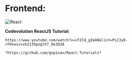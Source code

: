 

# Frontend:
![React](https://www.iconninja.com/files/332/243/605/react-js-react-logo-js-icon.png)


**Codevolution ReactJS Tutorial:**

    https://www.youtube.com/watch?v=cF2lQ_gZeA8&list=PLC3y8-rFHvwisvxhZ135pogtX7_Oe3Q3A

    *https://github.com/gopinav/React-Tutorials*



